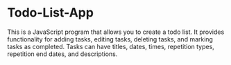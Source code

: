 # Todo-List-App
This is a JavaScript program that allows you to create a todo list. It provides functionality for adding tasks, editing tasks, deleting tasks, and marking tasks as completed. Tasks can have titles, dates, times, repetition types, repetition end dates, and descriptions.
